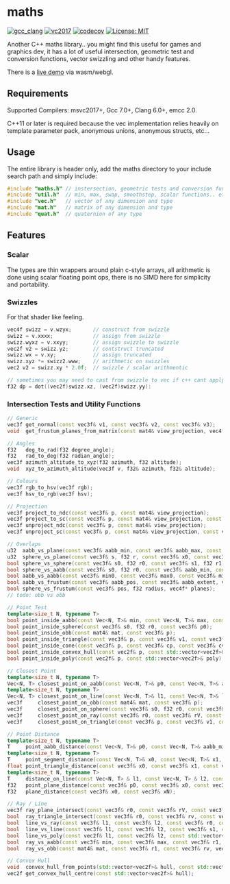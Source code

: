 
# maths  
[![gcc_clang](https://travis-ci.org/polymonster/maths.svg?branch=master)](https://travis-ci.org/polymonster/maths)
[![vc2017](https://ci.appveyor.com/api/projects/status/uny5ae4bf3kp2p0m?svg=true)](https://ci.appveyor.com/project/polymonster/maths)
[![codecov](https://codecov.io/gh/polymonster/maths/branch/master/graph/badge.svg)](https://codecov.io/gh/polymonster/maths) [![License: MIT](https://img.shields.io/badge/License-MIT-blue.svg)](https://opensource.org/licenses/MIT)

Another C++ maths library.. you might find this useful for games and graphics dev, it has a lot of useful intersection, geometric test and conversion functions, vector swizzling and other handy features.   

There is a [live demo](https://www.polymonster.co.uk/pmtech/examples/maths_functions.html) via wasm/webgl.

## Requirements

Supported Compilers: msvc2017+, Gcc 7.0+, Clang 6.0+, emcc 2.0.

C++11 or later is required because the vec implementation relies heavily on template parameter pack, anonymous unions, anonymous structs, etc...

## Usage

The entire library is header only, add the maths directory to your include search path and simply include:

```c++
#include "maths.h" // instersection, geometric tests and conversion functions
#include "util.h"  // min, max, swap, smoothstep, scalar functions.. etc
#include "vec.h"   // vector of any dimension and type
#include "mat.h"   // matrix of any dimension and type
#include "quat.h"  // quaternion of any type
``` 

## Features

### Scalar

The types are thin wrappers around plain c-style arrays, all arithmetic is done using scalar floating point ops, there is no SIMD here for simplicity and portability.

### Swizzles

For that shader like feeling.

```c++
vec4f swizz = v.wzyx;       // construct from swizzle
swizz = v.xxxx;             // assign from swizzle
swizz.wyxz = v.xxyy;        // assign swizzle to swizzle
vec2f v2 = swizz.yz;        // contstruct truncated
swizz.wx = v.xy;            // assign truncated
swizz.xyz *= swizz2.www;    // arithmetic on swizzles
vec2 v2 = swizz.xy * 2.0f;  // swizzle / scalar arithmentic

// sometimes you may need to cast from swizzle to vec if c++ cant apply implict casts
f32 dp = dot((vec2f)swizz.xz, (vec2f)swizz.yy):
```

### Intersection Tests and Utility Functions

```c++
// Generic
vec3f get_normal(const vec3f& v1, const vec3f& v2, const vec3f& v3);
void  get_frustum_planes_from_matrix(const mat4& view_projection, vec4f* planes_out);

// Angles
f32   deg_to_rad(f32 degree_angle);
f32   rad_to_deg(f32 radian_angle);
vec3f azimuth_altitude_to_xyz(f32 azimuth, f32 altitude);
void  xyz_to_azimuth_altitude(vec3f v, f32& azimuth, f32& altitude);

// Colours
vec3f rgb_to_hsv(vec3f rgb);
vec3f hsv_to_rgb(vec3f hsv);

// Projection
vec3f project_to_ndc(const vec3f& p, const mat4& view_projection);
vec3f project_to_sc(const vec3f& p, const mat4& view_projection, const vec2i& viewport);
vec3f unproject_ndc(const vec3f& p, const mat4& view_projection);
vec3f unproject_sc(const vec3f& p, const mat4& view_projection, const vec2i& viewport);

// Overlaps
u32  aabb_vs_plane(const vec3f& aabb_min, const vec3f& aabb_max, const vec3f& x0, const vec3f& xN);
u32  sphere_vs_plane(const vec3f& s, f32 r, const vec3f& x0, const vec3f& xN);
bool sphere_vs_sphere(const vec3f& s0, f32 r0, const vec3f& s1, f32 r1);
bool sphere_vs_aabb(const vec3f& s0, f32 r0, const vec3f& aabb_min, const vec3f& aabb_max);
bool aabb_vs_aabb(const vec3f& min0, const vec3f& max0, const vec3f& min1, const vec3f& max1);
bool aabb_vs_frustum(const vec3f& aabb_pos, const vec3f& aabb_extent, vec4f* planes);
bool sphere_vs_frustum(const vec3f& pos, f32 radius, vec4f* planes);
// todo: obb vs obb

// Point Test
template<size_t N, typename T>
bool point_inside_aabb(const Vec<N, T>& min, const Vec<N, T>& max, const Vec<N, T>& p0);
bool point_inside_sphere(const vec3f& s0, f32 r0, const vec3f& p0);
bool point_inside_obb(const mat4& mat, const vec3f& p);
bool point_inside_triangle(const vec3f& p, const vec3f& v1, const vec3f& v2, const vec3f& v3);
bool point_inside_cone(const vec3f& p, const vec3f& cp, const vec3f& cv, f32 h, f32 r);
bool point_inside_convex_hull(const vec2f& p, const std::vector<vec2f>& hull);
bool point_inside_poly(const vec2f& p, const std::vector<vec2f>& poly);

// Closest Point
template<size_t N, typename T>
Vec<N, T> closest_point_on_aabb(const Vec<N, T>& p0, const Vec<N, T>& aabb_min, const Vec<N, T>& aabb_max);
template<size_t N, typename T>
Vec<N, T> closest_point_on_line(const Vec<N, T>& l1, const Vec<N, T>& l2, const Vec<N, T>& p);
vec3f     closest_point_on_obb(const mat4& mat, const vec3f& p);
vec3f     closest_point_on_sphere(const vec3f& s0, f32 r0, const vec3f& p0);
vec3f     closest_point_on_ray(const vec3f& r0, const vec3f& rV, const vec3f& p);
vec3f     closest_point_on_triangle(const vec3f& p, const vec3f& v1, const vec3f& v2, const vec3f& v3, f32& side);

// Point Distance
template<size_t N, typename T>
T     point_aabb_distance(const Vec<N, T>& p0, const Vec<N, T>& aabb_min, const Vec<N, T>& aabb_max);
template<size_t N, typename T>
T     point_segment_distance(const Vec<N, T>& x0, const Vec<N, T>& x1, const Vec<N, T>& x2);
float point_triangle_distance(const vec3f& x0, const vec3f& x1, const vec3f& x2, const vec3f& x3);
template<size_t N, typename T>
T     distance_on_line(const Vec<N, T> & l1, const Vec<N, T> & l2, const Vec<N, T> & p);
f32   point_plane_distance(const vec3f& p0, const vec3f& x0, const vec3f& xN);
f32   plane_distance(const vec3f& x0, const vec3f& xN);

// Ray / Line
vec3f ray_plane_intersect(const vec3f& r0, const vec3f& rV, const vec3f& x0, const vec3f& xN);
bool  ray_triangle_intersect(const vec3f& r0, const vec3f& rv, const vec3f& t0, const vec3f& t1, const vec3f& t2, vec3f& ip);
bool  line_vs_ray(const vec3f& l1, const vec3f& l2, const vec3f& r0, const vec3f& rV, vec3f& ip);
bool  line_vs_line(const vec3f& l1, const vec3f& l2, const vec3f& s1, const vec3f& s2, vec3f& ip);
bool  line_vs_poly(const vec2f& l1, const vec2f& l2, const std::vector<vec2f>& poly, std::vector<vec2f>& ips);
bool  ray_vs_aabb(const vec3f& min, const vec3f& max, const vec3f& r1, const vec3f& rv, vec3f& ip);
bool  ray_vs_obb(const mat4& mat, const vec3f& r1, const vec3f& rv, vec3f& ip);

// Convex Hull
void  convex_hull_from_points(std::vector<vec2f>& hull, const std::vector<vec2f>& p);
vec2f get_convex_hull_centre(const std::vector<vec2f>& hull);
```
